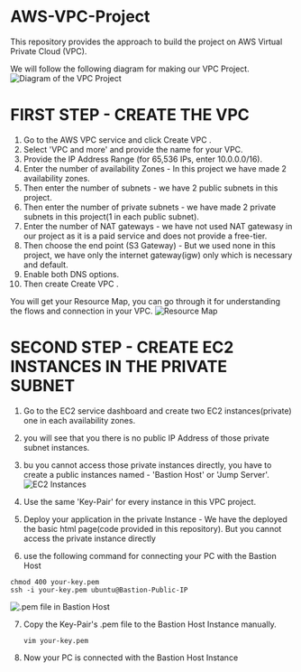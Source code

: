 # AWS-VPC-Project
This repository provides the approach to build the project on AWS Virtual Private Cloud (VPC).

We will follow the following diagram for making our VPC Project.
![Diagram of the VPC Project](https://github.com/user-attachments/assets/2f81739c-2742-4a60-857e-2d0389112c5e)


# FIRST STEP - CREATE THE VPC
1. Go to the AWS VPC service and click Create VPC .
2. Select 'VPC and more' and provide the name for your VPC.
3. Provide the IP Address Range (for 65,536 IPs, enter 10.0.0.0/16).
4. Enter the number of availability Zones - In this project we have made 2 availability zones.
5. Then enter the number of subnets - we have 2 public subnets in this project.
6. Then enter the number of private subnets - we have made 2 private subnets in this project(1 in each public subnet).
7. Enter the number of NAT gateways - we have not used NAT gatewasy in our project as it is a paid service and does not provide a free-tier.
8. Then choose the end point (S3 Gateway) - But we used none in this project, we have only the internet gateway(igw) only which is necessary and default.
9. Enable both DNS options.
10. Then create Create VPC .

You will get your Resource Map, you can go through it for understanding the flows and connection in your VPC.
![Resource Map](https://github.com/user-attachments/assets/c98db7d9-afb4-4ad2-a5e4-16e1996a35cd)

# SECOND STEP - CREATE EC2 INSTANCES IN THE PRIVATE SUBNET
1. Go to the EC2 service dashboard and create two EC2 instances(private) one in each availability zones.
2. you will see that you there is no public IP Address of those private subnet instances.
3. bu you cannot access those private instances directly, you have to create a public instances named - 'Bastion Host' or 'Jump Server'.![EC2 Instances](https://github.com/user-attachments/assets/2c9fba92-6c4d-468e-ac6b-88f6a4bf9343)

4. Use the same 'Key-Pair' for every instance in this VPC project.
5. Deploy your application in the private Instance - We have the deployed the basic html page(code provided in this repository).
 But you cannot access the private instance directly

6.  use the following command for connecting your PC with the Bastion Host

  <pre><code>chmod 400 your-key.pem
ssh -i your-key.pem ubuntu@Bastion-Public-IP </code></pre>
![.pem file in Bastion Host](https://github.com/user-attachments/assets/33817fff-4323-4690-ad5b-31979f73db20)

7. Copy the Key-Pair's .pem file to the Bastion Host Instance manually.
   <pre><code>vim your-key.pem</code></pre> 

8. Now your PC is connected with the Bastion Host Instance
